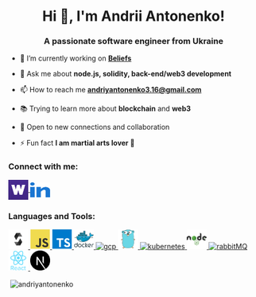 <h1 align="center">Hi 👋, I'm Andrii Antonenko!</h1>
<h3 align="center">A passionate software engineer from Ukraine</h3>

- 🔭 I’m currently working on **[Beliefs](https://beliefs.social/)**

- 💬 Ask me about **node.js, solidity, back-end/web3 development**

- 📫 How to reach me **andriyantonenko3.16@gmail.com**

- 📚 Trying to learn more about **blockchain** and **web3**

- 🤝 Open to new connections and collaboration

- ⚡ Fun fact **I am martial arts lover 🤜**

<h3 align="left">Connect with me:</h3>
<p align="left">
  <a href="https://warpcast.com/ins0mn1a" target="_blank">
    <img align="center" src="./icons/warpcast.png" alt="https://warpcast.com/" height="40" width="40" />
  </a>
  <a href="https://www.linkedin.com/in/andrii-antonenko/" target="_blank">
    <img align="center" src="./icons/linked-in-alt.svg" alt="https://www.linkedin.com/in/baptiste-fernandez-%e5%b0%8f%e7%99%bd-0a958630/" height="30" width="40" />
  </a>
</p>

<h3 align="left">Languages and Tools:</h3>
<p align="left">
  <a href="https://soliditylang.org/" target="_blank" rel="noreferrer">
    <img src="./icons/solidity.png" alt="solidity" width="40" height="40" />
  </a>
  <a href="https://developer.mozilla.org/en-US/docs/Web/JavaScript" target="_blank" rel="noreferrer">
    <img src="https://raw.githubusercontent.com/devicons/devicon/master/icons/javascript/javascript-original.svg" alt="javascript" width="40" height="40"/>
  </a>
  <a href="https://www.typescriptlang.org/" target="_blank" rel="noreferrer">
    <img src="https://raw.githubusercontent.com/devicons/devicon/master/icons/typescript/typescript-original.svg" alt="typescript" width="40" height="40"/>
  </a>
  <a href="https://www.docker.com/" target="_blank" rel="noreferrer">
    <img src="https://raw.githubusercontent.com/devicons/devicon/master/icons/docker/docker-original-wordmark.svg" alt="docker" width="40" height="40"/>
  </a>
  <a href="https://cloud.google.com" target="_blank" rel="noreferrer">
    <img src="https://www.vectorlogo.zone/logos/google_cloud/google_cloud-icon.svg" alt="gcp" width="40" height="40"/>
  </a>
  <a href="https://golang.org" target="_blank" rel="noreferrer">
    <img src="https://raw.githubusercontent.com/devicons/devicon/master/icons/go/go-original.svg" alt="go" width="40" height="40"/>
  </a>
  <a href="https://kubernetes.io" target="_blank" rel="noreferrer">
    <img src="https://www.vectorlogo.zone/logos/kubernetes/kubernetes-icon.svg" alt="kubernetes" width="40" height="40"/>
  </a>
  <a href="https://nodejs.org" target="_blank" rel="noreferrer">
    <img src="https://raw.githubusercontent.com/devicons/devicon/master/icons/nodejs/nodejs-original-wordmark.svg" alt="nodejs" width="40" height="40"/>
  </a>
  <a href="https://www.rabbitmq.com" target="_blank" rel="noreferrer">
    <img src="https://www.vectorlogo.zone/logos/rabbitmq/rabbitmq-icon.svg" alt="rabbitMQ" width="40" height="40"/>
  </a>
  <a href="https://reactjs.org/" target="_blank" rel="noreferrer">
    <img src="https://raw.githubusercontent.com/devicons/devicon/master/icons/react/react-original-wordmark.svg" alt="react" width="40" height="40"/>
  </a>
  <a href="https://nextjs.org/" target="_blank" rel="noreferrer">
    <img src="./icons/next-js.png" alt="next.js" width="40" height="40" />
  </a>
</p>

<p>&nbsp;<img align="center" src="https://github-readme-stats.vercel.app/api?username=andriyantonenko&show_icons=true&locale=en" alt="andriyantonenko" /></p>
